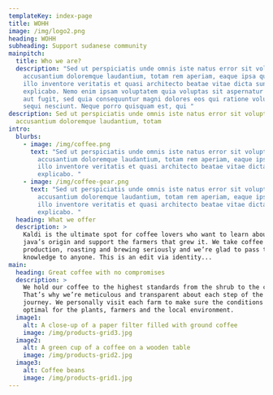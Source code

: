 ```yaml
---
templateKey: index-page
title: WOHH
image: /img/logo2.png
heading: WOHH
subheading: Support sudanese community
mainpitch:
  title: Who we are?
  description: "Sed ut perspiciatis unde omnis iste natus error sit voluptatem
    accusantium doloremque laudantium, totam rem aperiam, eaque ipsa quae ab
    illo inventore veritatis et quasi architecto beatae vitae dicta sunt
    explicabo. Nemo enim ipsam voluptatem quia voluptas sit aspernatur aut odit
    aut fugit, sed quia consequuntur magni dolores eos qui ratione voluptatem
    sequi nesciunt. Neque porro quisquam est, qui "
description: Sed ut perspiciatis unde omnis iste natus error sit voluptatem
  accusantium doloremque laudantium, totam
intro:
  blurbs:
    - image: /img/coffee.png
      text: "Sed ut perspiciatis unde omnis iste natus error sit voluptatem
        accusantium doloremque laudantium, totam rem aperiam, eaque ipsa quae ab
        illo inventore veritatis et quasi architecto beatae vitae dicta sunt
        explicabo. "
    - image: /img/coffee-gear.png
      text: "Sed ut perspiciatis unde omnis iste natus error sit voluptatem
        accusantium doloremque laudantium, totam rem aperiam, eaque ipsa quae ab
        illo inventore veritatis et quasi architecto beatae vitae dicta sunt
        explicabo. "
  heading: What we offer
  description: >
    Kaldi is the ultimate spot for coffee lovers who want to learn about their
    java’s origin and support the farmers that grew it. We take coffee
    production, roasting and brewing seriously and we’re glad to pass that
    knowledge to anyone. This is an edit via identity...
main:
  heading: Great coffee with no compromises
  description: >
    We hold our coffee to the highest standards from the shrub to the cup.
    That’s why we’re meticulous and transparent about each step of the coffee’s
    journey. We personally visit each farm to make sure the conditions are
    optimal for the plants, farmers and the local environment.
  image1:
    alt: A close-up of a paper filter filled with ground coffee
    image: /img/products-grid3.jpg
  image2:
    alt: A green cup of a coffee on a wooden table
    image: /img/products-grid2.jpg
  image3:
    alt: Coffee beans
    image: /img/products-grid1.jpg
---
```


